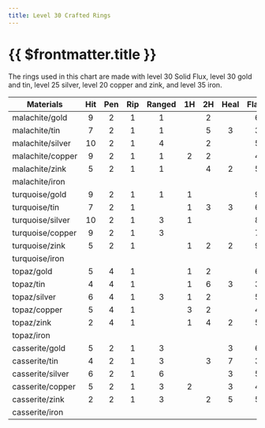 ```yaml
---
title: Level 30 Crafted Rings
---
```


# {{ $frontmatter.title }}

The rings used in this chart are made with level 30 Solid Flux, level 30 gold and tin, level 25 silver, level 20 copper and zink, and level 35 iron.

| Materials | Hit | Pen | Rip | Ranged | 1H  | 2H  | Heal | Flank | Haste |
| --| :-: | :-: | :-: | :-: | :-: | :-: | :-: | :-: | :-: |
| malachite/gold |9|2|1|1||2||6|1
| malachite/tin |7|2|1|1||5|3|3|
| malachite/silver |10|2|1|4||2||5
| malachite/copper |9|2|1|1|2|2||4
| malachite/zink |5|2|1|1||4|2|5
| malachite/iron
| turquoise/gold |9|2|1|1|1|||9|1
| turquoise/tin  |7|2|1||1|3|3|6|
| turquoise/silver |10|2|1|3|1|||8
| turquoise/copper |9|2|1|3||||7
| turquoise/zink |5|2|1||1|2|2|9
| turquoise/iron
| topaz/gold |5|4|1||1|2||6|1
| topaz/tin |4|4|1||1|6|3|3||
| topaz/silver |6|4|1|3|1|2||5
| topaz/copper |5|4|1| |3|2||4
| topaz/zink |2|4|1||1|4|2|5
| topaz/iron
| casserite/gold |5|2|1|3|||3|6|3
| casserite/tin |4|2|1|3||3|7|3|1
| casserite/silver |6|2|1|6|||3|5|1
| casserite/copper |5|2|1|3|2||3|4|1
| casserite/zink |2|2|1|3||2|5|5|1
| casserite/iron
